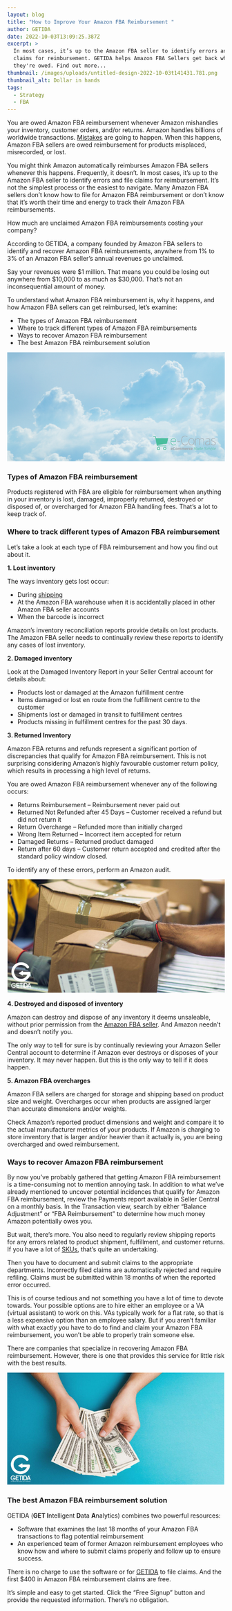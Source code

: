```yaml
---
layout: blog
title: "How to Improve Your Amazon FBA Reimbursement "
author: GETIDA
date: 2022-10-03T13:09:25.387Z
excerpt: >
  In most cases, it’s up to the Amazon FBA seller to identify errors and file
  claims for reimbursement. GETIDA helps Amazon FBA Sellers get back what
  they're owed. Find out more...
thumbnail: /images/uploads/untitled-design-2022-10-03t141431.781.png
thumbnail_alt: Dollar in hands
tags:
  - Strategy
  - FBA
---
```

You are owed Amazon FBA reimbursement whenever Amazon mishandles your inventory, customer orders, and/or returns. Amazon handles billions of worldwide transactions. [Mistakes](https://getida.com/inventory-management-mistakes-supply-chains-make/) are going to happen. When this happens, Amazon FBA sellers are owed reimbursement for products misplaced, misrecorded, or lost.  

You might think Amazon automatically reimburses Amazon FBA sellers whenever this happens. Frequently, it doesn’t. In most cases, it’s up to the Amazon FBA seller to identify errors and file claims for reimbursement. It’s not the simplest process or the easiest to navigate. Many Amazon FBA sellers don’t know how to file for Amazon FBA reimbursement or don’t know that it’s worth their time and energy to track their Amazon FBA reimbursements. 

How much are unclaimed Amazon FBA reimbursements costing your company? 

According to GETIDA, a company founded by Amazon FBA sellers to identify and recover Amazon FBA reimbursements, anywhere from 1% to 3% of an Amazon FBA  seller’s annual revenues go unclaimed. 

Say your revenues were $1 million. That means you could be losing out anywhere from $10,000 to as much as $30,000. That’s not an inconsequential amount of money.

To understand what Amazon FBA reimbursement is, why it happens, and how Amazon FBA sellers can get reimbursed, let’s examine: 

* The types of Amazon FBA reimbursement 
* Where to track different types of Amazon FBA reimbursements
* Ways to recover Amazon FBA reimbursement
* The best Amazon FBA reimbursement solution

![Man with clipboard](/images/uploads/1.png "FBA reimburse")

### T﻿ypes of Amazon FBA reimbursement

Products registered with FBA are eligible for reimbursement when anything in your inventory is lost, damaged, improperly returned, destroyed or disposed of, or overcharged for Amazon FBA handling fees. That’s a lot to keep track of.

### Where to track different types of Amazon FBA reimbursement

Let’s take a look at each type of FBA reimbursement and how you find out about it.

**1﻿. Lost inventory** 

The ways inventory gets lost occur: 

* During [shipping](https://getida.com/understanding-ltl-vs-parcel-shipping/) 
* At the Amazon FBA warehouse when it is accidentally placed in other Amazon FBA seller accounts
* When the barcode is incorrect 

Amazon’s inventory reconciliation reports provide details on lost products. The Amazon FBA seller needs to continually review these reports to identify any cases of lost inventory. 

**2. Damaged inventory**

Look at the Damaged Inventory Report in your Seller Central account for details about:

* Products lost or damaged at the Amazon fulfillment centre
* Items damaged or lost en route from the fulfillment centre to the customer
* Shipments lost or damaged in transit to fulfillment centres
* Products missing in fulfillment centres for the past 30 days.

**3. Returned Inventory**

Amazon FBA returns and refunds represent a significant portion of discrepancies that qualify for Amazon FBA reimbursement. This is not surprising considering Amazon’s highly favourable customer return policy, which results in processing a high level of returns.

You are owed Amazon FBA reimbursement whenever any of the following occurs:

* Returns Reimbursement – Reimbursement never paid out
* Returned Not Refunded after 45 Days – Customer received a refund but did not return it
* Return Overcharge – Refunded more than initially charged
* Wrong Item Returned – Incorrect item accepted for return
* Damaged Returns – Returned product damaged
* Return after 60 days – Customer return accepted and credited after the standard policy window closed.

To identify any of these errors, perform an Amazon audit. 

![Cardboard boxes](/images/uploads/2.png "getida blog")

**4. Destroyed and disposed of inventory**

Amazon can destroy and dispose of any inventory it deems unsaleable, without prior permission from the [Amazon FBA seller](https://getida.com/how-much-do-amazon-sellers-make/). And Amazon needn’t and doesn’t notify you.

The only way to tell for sure is by continually reviewing your Amazon Seller Central account to determine if Amazon ever destroys or disposes of your inventory. It may never happen. But this is the only way to tell if it does happen.

**5. Amazon FBA overcharges**

Amazon FBA sellers are charged for storage and shipping based on product size and weight. Overcharges occur when products are assigned larger than accurate dimensions and/or weights.

Check Amazon’s reported product dimensions and weight and compare it to the actual manufacturer metrics of your products. If Amazon is charging to store inventory that is larger and/or heavier than it actually is, you are being overcharged and owed reimbursement.

### Ways to recover Amazon FBA reimbursement

By now you’ve probably gathered that getting Amazon FBA reimbursement is a time-consuming not to mention annoying task. In addition to what we’ve already mentioned to uncover potential incidences that qualify for Amazon FBA reimbursement, review the Payments report available in Seller Central on a monthly basis. In the Transaction view, search by either “Balance Adjustment” or “FBA Reimbursement” to determine how much money Amazon potentially owes you.

But wait, there’s more. You also need to regularly review shipping reports for any errors related to product shipment, fulfillment, and customer returns. If you have a lot of [SKUs](https://getida.com/whats-asin/), that’s quite an undertaking.

Then you have to document and submit claims to the appropriate departments. Incorrectly filed claims are automatically rejected and require refiling. Claims must be submitted within 18 months of when the reported error occurred.

This is of course tedious and not something you have a lot of time to devote towards. Your possible options are to hire either an employee or a VA (virtual assistant) to work on this. VAs typically work for a flat rate, so that is a less expensive option than an employee salary. But if you aren’t familiar with what exactly you have to do to find and claim your Amazon FBA reimbursement, you won’t be able to properly train someone else.

There are companies that specialize in recovering Amazon FBA reimbursement. However, there is one that provides this service for little risk with the best results.

![dollars in hand on a blue background](/images/uploads/3.png "image 3")

### The best Amazon FBA reimbursement solution

GETIDA (**GET I**ntelligent **D**ata **A**nalytics) combines two powerful resources:

* Software that examines the last 18 months of your Amazon FBA transactions to flag potential reimbursement
* An experienced team of former Amazon reimbursement employees who know how and where to submit claims properly and follow up to ensure success. 

There is no charge to use the software or for [GETIDA](https://getida.com/) to file claims. And the first $400 in Amazon FBA reimbursement claims are free.

It’s simple and easy to get started. Click the “Free Signup” button and provide the requested information. There’s no obligation.